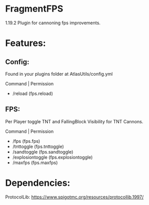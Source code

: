 # FragmentFPS
1.19.2 Plugin for cannoning fps improvements.

# Features:
## Config:
Found in your plugins folder at AtlasUtils/config.yml

Command | Permission
- /reload (fps.reload)

## FPS:
Per Player toggle TNT and FallingBlock Visibility for TNT Cannons.

Command | Permission
- /fps (fps.fps)
- /tnttoggle (fps.tnttoggle)
- /sandtoggle (fps.sandtoggle)
- /explosiontoggle (fps.explosiontoggle)
- /maxfps (fps.maxfps)

# Dependencies:
ProtocolLib: https://www.spigotmc.org/resources/protocollib.1997/
